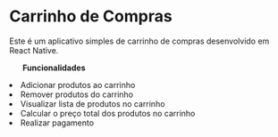 <h1>Carrinho de Compras</h1>
<p>Este é um aplicativo simples de carrinho de compras desenvolvido em React Native.</p>

<ul><strong>Funcionalidades</strong></ul>
  <li>Adicionar produtos ao carrinho</li>
    <li>Remover produtos do carrinho</li>
    <li>Visualizar lista de produtos no carrinho</li>
 <li>Calcular o preço total dos produtos no carrinho</li>
 <li>Realizar pagamento</li>





